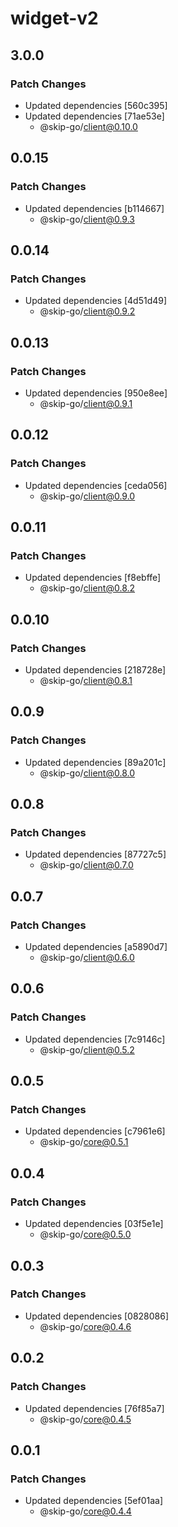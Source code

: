 # widget-v2

## 3.0.0

### Patch Changes

- Updated dependencies [560c395]
- Updated dependencies [71ae53e]
  - @skip-go/client@0.10.0

## 0.0.15

### Patch Changes

- Updated dependencies [b114667]
  - @skip-go/client@0.9.3

## 0.0.14

### Patch Changes

- Updated dependencies [4d51d49]
  - @skip-go/client@0.9.2

## 0.0.13

### Patch Changes

- Updated dependencies [950e8ee]
  - @skip-go/client@0.9.1

## 0.0.12

### Patch Changes

- Updated dependencies [ceda056]
  - @skip-go/client@0.9.0

## 0.0.11

### Patch Changes

- Updated dependencies [f8ebffe]
  - @skip-go/client@0.8.2

## 0.0.10

### Patch Changes

- Updated dependencies [218728e]
  - @skip-go/client@0.8.1

## 0.0.9

### Patch Changes

- Updated dependencies [89a201c]
  - @skip-go/client@0.8.0

## 0.0.8

### Patch Changes

- Updated dependencies [87727c5]
  - @skip-go/client@0.7.0

## 0.0.7

### Patch Changes

- Updated dependencies [a5890d7]
  - @skip-go/client@0.6.0

## 0.0.6

### Patch Changes

- Updated dependencies [7c9146c]
  - @skip-go/client@0.5.2

## 0.0.5

### Patch Changes

- Updated dependencies [c7961e6]
  - @skip-go/core@0.5.1

## 0.0.4

### Patch Changes

- Updated dependencies [03f5e1e]
  - @skip-go/core@0.5.0

## 0.0.3

### Patch Changes

- Updated dependencies [0828086]
  - @skip-go/core@0.4.6

## 0.0.2

### Patch Changes

- Updated dependencies [76f85a7]
  - @skip-go/core@0.4.5

## 0.0.1

### Patch Changes

- Updated dependencies [5ef01aa]
  - @skip-go/core@0.4.4
